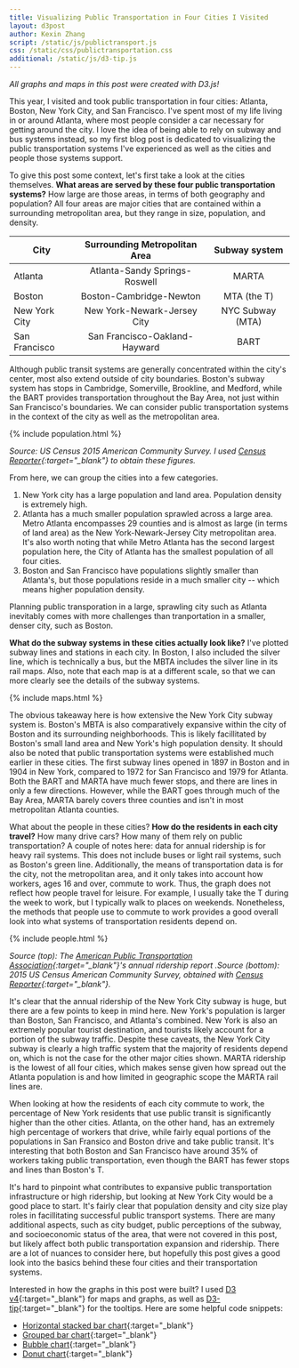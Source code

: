 ```yaml
---
title: Visualizing Public Transportation in Four Cities I Visited
layout: d3post
author: Kexin Zhang
script: /static/js/publictransport.js
css: /static/css/publictransportation.css
additional: /static/js/d3-tip.js
---
```

*All graphs and maps in this post were created with D3.js!*

This year, I visited and took public transportation in four cities: Atlanta, Boston, New York City, and San Francisco. I've spent most of my life living in or around Atlanta, where most people consider a car necessary for getting around the city. I love the idea of being able to rely on subway and bus systems instead, so my first blog post is dedicated to visualizing the public transportation systems I've experienced as well as the cities and people those systems support.

To give this post some context, let's first take a look at the cities themselves. **What areas are served by these four public transportation systems?** How large are those areas, in terms of both geography and population? All four areas are major cities that are contained within a surrounding metropolitan area, but they range in size, population, and density.

| City          | Surrounding Metropolitan Area       | Subway system     |
|---------------|:-----------------------------------:|:-----------------:| 
|Atlanta        |Atlanta-Sandy Springs-Roswell        |MARTA              |
|Boston         |Boston-Cambridge-Newton              |MTA (the T)        |
|New York City  |New York-Newark-Jersey City          |NYC Subway (MTA)   |
|San Francisco  |San Francisco-Oakland-Hayward        |BART               |

Although public transit systems are generally concentrated within the city's center, most also extend outside of city boundaries. Boston's subway system has stops in Cambridge, Somerville, Brookline, and Medford, while the BART provides transportation throughout the Bay Area, not just within San Francisco's boundaries. We can consider public transportation systems in the context of the city as well as the metropolitan area.

{% include population.html %}

*Source: US Census 2015 American Community Survey. I used [Census Reporter](https://censusreporter.org/){:target="_blank"} to obtain these figures.*

From here, we can group the cities into a few categories.
1. New York city has a large population and land area. Population density is extremely high.
2. Atlanta has a much smaller population sprawled across a large area. Metro Atlanta encompasses 29 counties and is almost as large (in terms of land area) as the New York-Newark-Jersey City metropolitan area. It's also worth noting that while Metro Atlanta has the second largest population here, the City of Atlanta has the smallest population of all four cities. 
3. Boston and San Francisco have populations slightly smaller than Atlanta's, but those populations reside in a much smaller city -- which means higher population density. 

Planning public transporation in a large, sprawling city such as Atlanta inevitably comes with more challenges than tranportation in a smaller, denser city, such as Boston. 

**What do the subway systems in these cities actually look like?** I've plotted subway lines and stations in each city. In Boston, I also included the silver line, which is technically a bus, but the MBTA includes the silver line in its rail maps. Also, note that each map is at a different scale, so that we can more clearly see the details of the subway systems. 

{% include maps.html %}

The obvious takeaway here is how extensive the New York City subway system is. Boston's MBTA is also comparatively expansive within the city of Boston and its surrounding neighborhoods. This is likely facillitated by Boston's small land area and New York's high population density. It should also be noted that public transportation systems were established much earlier in these cities. The first subway lines opened in 1897 in Boston and in 1904 in New York, compared to 1972 for San Francisco and 1979 for Atlanta. Both the BART and MARTA have much fewer stops, and there are lines in only a few directions. However, while the BART goes through much of the Bay Area, MARTA barely covers three counties and isn't in most metropolitan Atlanta counties.

What about the people in these cities? **How do the residents in each city travel?** How many drive cars? How many of them rely on public transportation? A couple of notes here: data for annual ridership is for heavy rail systems. This does not include buses or light rail systems, such as Boston's green line. Additionally, the means of transportation data is for the city, not the metropolitan area, and it only takes into account how workers, ages 16 and over, commute to work. Thus, the graph does not reflect how people travel for leisure. For example, I usually take the T during the week to work, but I typically walk to places on weekends. Nonetheless, the methods that people use to commute to work provides a good overall look into what systems of transportation residents depend on.

{% include people.html %}

*Source (top): The [American Public Transportation Association](http://www.apta.com/resources/statistics/Pages/ridershipreport.aspx){:target="_blank"}'s annual ridership report .Source (bottom): 2015 US Census American Community Survey, obtained with [Census Reporter](https://censusreporter.org/){:target="_blank"}.*

It's clear that the annual ridership of the New York City subway is huge, but there are a few points to keep in mind here. New York's population is larger than Boston, San Francisco, and Atlanta's combined. New York is also an extremely popular tourist destination, and tourists likely account for a portion of the subway traffic. Despite these caveats, the New York City subway is clearly a high traffic system that the majority of residents depend on, which is not the case for the other major cities shown. MARTA ridership is the lowest of all four cities, which makes sense given how spread out the Atlanta population is and how limited in geographic scope the MARTA rail lines are. 

When looking at how the residents of each city commute to work, the percentage of New York residents that use public transit is significantly higher than the other cities. Atlanta, on the other hand, has an extremely high percentage of workers that drive, while fairly equal portions of the populations in San Fransico and Boston drive and take public transit. It's interesting that both Boston and San Francisco have around 35% of workers taking public transportation, even though the BART has fewer stops and lines than Boston's T.

It's hard to pinpoint what contributes to expansive public transportation infrastructure or high ridership, but looking at New York City would be a good place to start. It's fairly clear that population density and city size play roles in facillitating successful public transport systems. There are many additional aspects, such as city budget, public perceptions of the subway, and socioeconomic status of the area, that were not covered in this post, but likely affect both public transportation expansion and ridership. There are a lot of nuances to consider here, but hopefully this post gives a good look into the basics behind these four cities and their transportation systems.

Interested in how the graphs in this post were built? I used [D3 v4](https://d3js.org/){:target="_blank"} for maps and graphs, as well as [D3-tip](http://labratrevenge.com/d3-tip/){:target="_blank"} for the tooltips. Here are some helpful code snippets: 
- [Horizontal stacked bar chart](https://bl.ocks.org/caravinden/32a3d192e0e5f6af81f4bcc12adda8f7){:target="_blank"}
- [Grouped bar chart](https://bl.ocks.org/mbostock/3887051){:target="_blank"}
- [Bubble chart](https://bl.ocks.org/mbostock/4063269){:target="_blank"}
- [Donut chart](https://bl.ocks.org/mbhall88/b2504f8f3e384de4ff2b9dfa60f325e2){:target="_blank"}